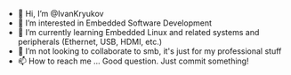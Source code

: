 - 👋 Hi, I’m @IvanKryukov
- 👀 I’m interested in Embedded Software Development
- 🌱 I’m currently learning Embedded Linux and related systems and peripherals (Ethernet, USB, HDMI, etc.)
- 💞️ I’m not looking to collaborate to smb, it's just for my professional stuff 
- 📫 How to reach me ... Good question. Just commit something!

<!---
IvanKryukov/IvanKryukov is a ✨ special ✨ repository because its `README.md` (this file) appears on your GitHub profile.
You can click the Preview link to take a look at your changes.
--->

